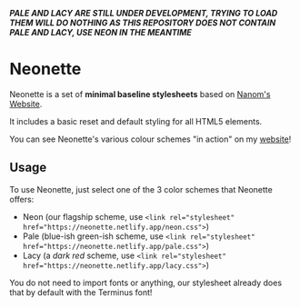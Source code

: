***PALE AND LACY ARE STILL UNDER DEVELOPMENT, TRYING TO LOAD THEM WILL DO NOTHING AS THIS REPOSITORY DOES NOT CONTAIN PALE AND LACY, USE NEON IN THE MEANTIME***

# Neonette

Neonette is a set of **minimal baseline stylesheets** based on [Nanom's Website](https://nanom.neocities.org).

It includes a basic reset and default styling for all HTML5 elements.

You can see Neonette's various colour schemes "in action" on my [website](https://iwearvans.tk)!

## Usage

To use Neonette, just select one of the 3 color schemes that Neonette offers:
- Neon (our flagship scheme, use `<link rel="stylesheet" href="https://neonette.netlify.app/neon.css">`)
- Pale (blue-ish green-ish scheme, use `<link rel="stylesheet" href="https://neonette.netlify.app/pale.css">`)
- Lacy (a *dark red* scheme, use `<link rel="stylesheet" href="https://neonette.netlify.app/lacy.css">`)

You do not need to import fonts or anything, our stylesheet already does that by default with the Terminus font!
